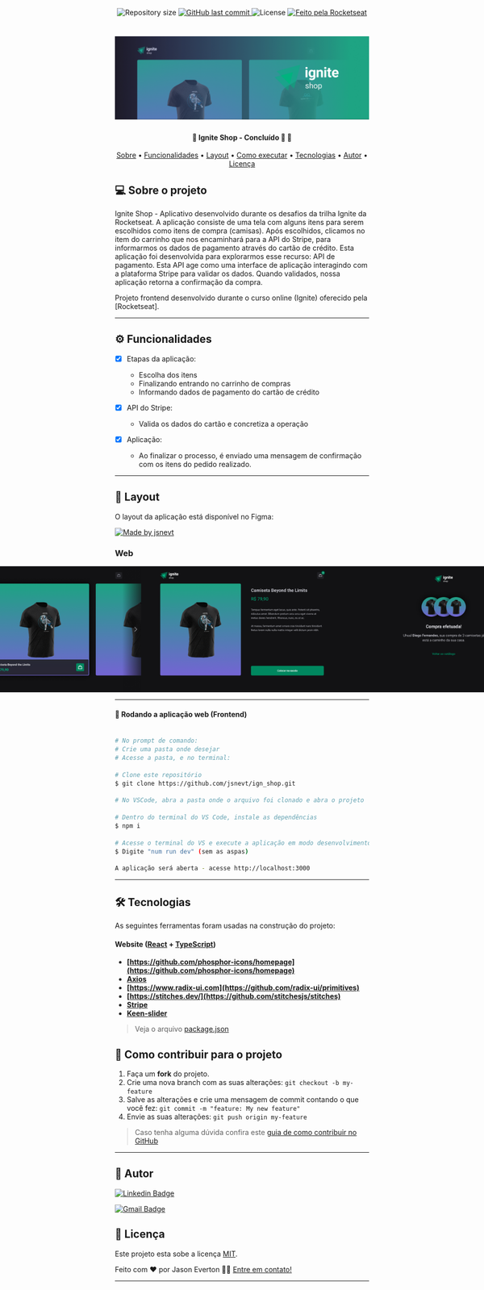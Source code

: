 

<p align="center">
  <img alt="Repository size" src="https://img.shields.io/github/repo-size/jsnevt/ign_shop">
  
  <a href="https://github.com/jsnevt/README-ign_shop/commits/master">
    <img alt="GitHub last commit" src="https://img.shields.io/github/last-commit/jsnevt/ign_shop">
  </a>
    
   <img alt="License" src="https://img.shields.io/badge/license-MIT-brightgreen">
   
  <a href="https://rocketseat.com.br">
    <img alt="Feito pela Rocketseat" src="https://img.shields.io/badge/feito%20por-Rocketseat-%237519C1">
  </a>

</p>

<h1 align="center">
    <img alt="Desafio Ignite 2022" title="#desafio_ign_2022" src="./img/banner.png" />
</h1>

<h4 align="center"> 
	🚧  Ignite Shop - Concluído 🚀 🚧
</h4>

<p align="center">
 <a href="#-sobre-o-projeto">Sobre</a> •
 <a href="#-funcionalidades">Funcionalidades</a> •
 <a href="#-layout">Layout</a> • 
 <a href="#-como-executar-o-projeto">Como executar</a> • 
 <a href="#-tecnologias">Tecnologias</a> •  
 <a href="#-autor">Autor</a> • 
 <a href="#user-content--licença">Licença</a>
</p>

## 💻 Sobre o projeto

Ignite Shop - Aplicativo desenvolvido durante os desafios da trilha Ignite da Rocketseat. A aplicação consiste de uma tela com alguns
itens para serem escolhidos como itens de compra (camisas). Após escolhidos, clicamos no item do carrinho que nos encaminhará para a API do Stripe, para informarmos
os dados de pagamento através do cartão de crédito. Esta aplicação foi desenvolvida para explorarmos esse recurso: API de pagamento. Esta API age como uma interface 
de aplicação interagindo com a plataforma Stripe para validar os dados. Quando validados, nossa aplicação retorna a confirmação da compra.

Projeto frontend desenvolvido durante o curso online (Ignite) oferecido pela [Rocketseat].

---

## ⚙️ Funcionalidades

- [x] Etapas da aplicação:
	- Escolha dos itens
	- Finalizando entrando no carrinho de compras
	- Informando dados de pagamento do cartão de crédito

- [x] API do Stripe:
	- Valida os dados do cartão e concretiza a operação

- [x] Aplicação:
	- Ao finalizar o processo, é enviado uma mensagem de confirmação com os itens do pedido realizado.

---

## 🎨 Layout

O layout da aplicação está disponível no Figma:

<a href="https://www.figma.com/file/x5d6PByTDhwD6f3gRrj5dM/Ignite-Shop-2.0-(Copy)?type=design&node-id=0-1&mode=design&t=X9urGgqMRuw7axB5-0">
  <img alt="Made by jsnevt" src="https://img.shields.io/badge/Acessar%20Layout%20-Figma-%2304D361">
</a>


### Web

<p align="center" style="display: flex; align-items: flex-start; justify-content: center;">
  <img alt="Appfrontend1" title="#Appfrontend" src="./img/Scroll.png" width="400px">
  <img alt="Appfrontend2" title="#Appfrontend" src="./img/Product.png" width="400px">
  <img alt="Appfrontend4" title="#Appfrontend" src="./img/Purchase.png" width="400px">
</p>

---

#### 🧭 Rodando a aplicação web (Frontend)

```bash

# No prompt de comando:
# Crie uma pasta onde desejar
# Acesse a pasta, e no terminal:

# Clone este repositório
$ git clone https://github.com/jsnevt/ign_shop.git

# No VSCode, abra a pasta onde o arquivo foi clonado e abra o projeto

# Dentro do terminal do VS Code, instale as dependências
$ npm i

# Acesse o terminal do VS e execute a aplicação em modo desenvolvimento
$ Digite "num run dev" (sem as aspas)

A aplicação será aberta - acesse http://localhost:3000

```
---

## 🛠 Tecnologias

As seguintes ferramentas foram usadas na construção do projeto:

#### **Website**  ([React](https://reactjs.org/)  +  [TypeScript](https://www.typescriptlang.org/))

-   **[https://github.com/phosphor-icons/homepage](https://github.com/phosphor-icons/homepage)**
-   **[Axios](https://github.com/axios/axios)**
-   **[https://www.radix-ui.com](https://github.com/radix-ui/primitives)**
-   **[https://stitches.dev/](https://github.com/stitchesjs/stitches)**
-   **[Stripe](https://github.com/stripe)**
-   **[Keen-slider](https://github.com/rcbyr/keen-slider)**


> Veja o arquivo  [package.json](https://github.com/JsnEvt/coffeedelivery/blob/main/package.json)

## 💪 Como contribuir para o projeto

1. Faça um **fork** do projeto.
2. Crie uma nova branch com as suas alterações: `git checkout -b my-feature`
3. Salve as alterações e crie uma mensagem de commit contando o que você fez: `git commit -m "feature: My new feature"`
4. Envie as suas alterações: `git push origin my-feature`
> Caso tenha alguma dúvida confira este [guia de como contribuir no GitHub](./CONTRIBUTING.md)

---








## 🦸 Autor

[![Linkedin Badge](https://img.shields.io/badge/-Jason-blue?style=flat-square&logo=Linkedin&logoColor=white&link=https://www.linkedin.com/in/jason-everton-041226223/)](https://www.linkedin.com/in/jason-everton-041226223/)

[![Gmail Badge](https://img.shields.io/badge/-jasonemsw10@gmail.com-c14438?style=flat-square&logo=Gmail&logoColor=white&link=mailto:jasonemsw10@gmail.com)](mailto:jasonemsw10@gmail.com)


## 📝 Licença

Este projeto esta sobe a licença [MIT](./LICENSE).

Feito com ❤️ por Jason Everton 👋🏽 [Entre em contato!](https://www.linkedin.com/in/jason-everton-041226223/)

---

